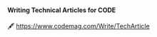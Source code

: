 ﻿#### Writing Technical Articles for CODE


:fountain_pen: https://www.codemag.com/Write/TechArticle